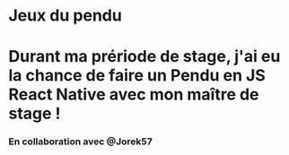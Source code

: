 # Jeux du pendu
# Durant ma prériode de stage, j'ai eu la chance de faire un Pendu en JS React Native avec mon maître de stage !

### En collaboration avec @Jorek57
